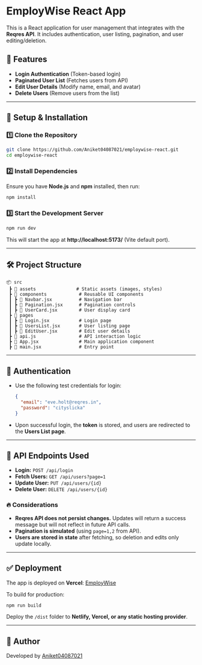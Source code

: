 # EmployWise React App

This is a React application for user management that integrates with the **Reqres API**. It includes authentication, user listing, pagination, and user editing/deletion.

## 🚀 Features
- **Login Authentication** (Token-based login)
- **Paginated User List** (Fetches users from API)
- **Edit User Details** (Modify name, email, and avatar)
- **Delete Users** (Remove users from the list)

---

## 📌 Setup & Installation
### 1️⃣ Clone the Repository
```sh
git clone https://github.com/Aniket04087021/employwise-react.git
cd employwise-react
```

### 2️⃣ Install Dependencies
Ensure you have **Node.js** and **npm** installed, then run:
```sh
npm install
```

### 3️⃣ Start the Development Server
```sh
npm run dev
```
This will start the app at **http://localhost:5173/** (Vite default port).

---

## 🛠️ Project Structure
```
📦 src
 ┣ 📂 assets               # Static assets (images, styles)
 ┣ 📂 components            # Reusable UI components
 ┃ ┣ 📜 Navbar.jsx          # Navigation bar
 ┃ ┣ 📜 Pagination.jsx      # Pagination controls
 ┃ ┣ 📜 UserCard.jsx        # User display card
 ┣ 📂 pages
 ┃ ┣ 📜 Login.jsx           # Login page
 ┃ ┣ 📜 UsersList.jsx       # User listing page
 ┃ ┣ 📜 EditUser.jsx        # Edit user details
 ┣ 📜 api.js                # API interaction logic
 ┣ 📜 App.jsx               # Main application component
 ┣ 📜 main.jsx              # Entry point
```

---

## 🔑 Authentication
- Use the following test credentials for login:
  ```json
  {
    "email": "eve.holt@reqres.in",
    "password": "cityslicka"
  }
  ```
- Upon successful login, the **token** is stored, and users are redirected to the **Users List page**.

---

## 🔗 API Endpoints Used
- **Login:** `POST /api/login`
- **Fetch Users:** `GET /api/users?page=1`
- **Update User:** `PUT /api/users/{id}`
- **Delete User:** `DELETE /api/users/{id}`

### 🔥 Considerations
- **Reqres API does not persist changes.** Updates will return a success message but will not reflect in future API calls.
- **Pagination is simulated** (using `page=1,2` from API).
- **Users are stored in state** after fetching, so deletion and edits only update locally.

---

## ✅ Deployment
The app is deployed on **Vercel**: [EmployWise](https://employe-wise.vercel.app/)

To build for production:
```sh
npm run build
```
Deploy the `/dist` folder to **Netlify, Vercel, or any static hosting provider**.

---

## 📌 Author
Developed by [Aniket04087021](https://github.com/Aniket04087021)
